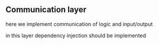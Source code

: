 ## Communication layer

here we implement communication of logic and input/output

in this layer dependency injection should be implemented